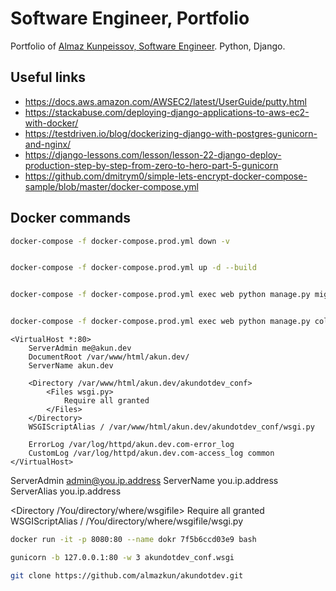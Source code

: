 # Software Engineer, Portfolio

Portfolio of [Almaz Kunpeissov, Software Engineer](https://akun.dev). Python, Django.



## Useful links
* https://docs.aws.amazon.com/AWSEC2/latest/UserGuide/putty.html
* https://stackabuse.com/deploying-django-applications-to-aws-ec2-with-docker/
* https://testdriven.io/blog/dockerizing-django-with-postgres-gunicorn-and-nginx/
* https://django-lessons.com/lesson/lesson-22-django-deploy-production-step-by-step-from-zero-to-hero-part-5-gunicorn
* https://github.com/dmitrym0/simple-lets-encrypt-docker-compose-sample/blob/master/docker-compose.yml


## Docker commands
```bash
docker-compose -f docker-compose.prod.yml down -v


docker-compose -f docker-compose.prod.yml up -d --build


docker-compose -f docker-compose.prod.yml exec web python manage.py migrate --noinput


docker-compose -f docker-compose.prod.yml exec web python manage.py collectstatic --no-input --clear
```

```
<VirtualHost *:80>
    ServerAdmin me@akun.dev
    DocumentRoot /var/www/html/akun.dev/
    ServerName akun.dev

    <Directory /var/www/html/akun.dev/akundotdev_conf>
        <Files wsgi.py>
            Require all granted
        </Files>
    </Directory>
    WSGIScriptAlias / /var/www/html/akun.dev/akundotdev_conf/wsgi.py
    
    ErrorLog /var/log/httpd/akun.dev.com-error_log
    CustomLog /var/log/httpd/akun.dev.com-access_log common
</VirtualHost>

```

<VirtualHost you.ip.address:80>

  ServerAdmin admin@you.ip.address
  ServerName you.ip.address
  ServerAlias you.ip.address

  <Directory /You/directory/where/wsgifile>
    <Files wsgi.py>
      Require all granted
    </Files>
  </Directory>  
  WSGIScriptAlias / /You/directory/where/wsgifile/wsgi.py

```bash
docker run -it -p 8080:80 --name dokr 7f5b6ccd03e9 bash
```

```bash
gunicorn -b 127.0.0.1:80 -w 3 akundotdev_conf.wsgi
```

```bash
git clone https://github.com/almazkun/akundotdev.git
```

